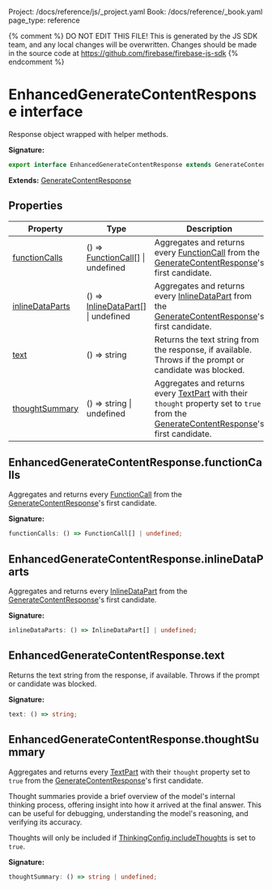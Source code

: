 Project: /docs/reference/js/_project.yaml
Book: /docs/reference/_book.yaml
page_type: reference

{% comment %}
DO NOT EDIT THIS FILE!
This is generated by the JS SDK team, and any local changes will be
overwritten. Changes should be made in the source code at
https://github.com/firebase/firebase-js-sdk
{% endcomment %}

# EnhancedGenerateContentResponse interface
Response object wrapped with helper methods.

<b>Signature:</b>

```typescript
export interface EnhancedGenerateContentResponse extends GenerateContentResponse 
```
<b>Extends:</b> [GenerateContentResponse](./ai.generatecontentresponse.md#generatecontentresponse_interface)

## Properties

|  Property | Type | Description |
|  --- | --- | --- |
|  [functionCalls](./ai.enhancedgeneratecontentresponse.md#enhancedgeneratecontentresponsefunctioncalls) | () =&gt; [FunctionCall](./ai.functioncall.md#functioncall_interface)<!-- -->\[\] \| undefined | Aggregates and returns every [FunctionCall](./ai.functioncall.md#functioncall_interface) from the [GenerateContentResponse](./ai.generatecontentresponse.md#generatecontentresponse_interface)<!-- -->'s first candidate. |
|  [inlineDataParts](./ai.enhancedgeneratecontentresponse.md#enhancedgeneratecontentresponseinlinedataparts) | () =&gt; [InlineDataPart](./ai.inlinedatapart.md#inlinedatapart_interface)<!-- -->\[\] \| undefined | Aggregates and returns every [InlineDataPart](./ai.inlinedatapart.md#inlinedatapart_interface) from the [GenerateContentResponse](./ai.generatecontentresponse.md#generatecontentresponse_interface)<!-- -->'s first candidate. |
|  [text](./ai.enhancedgeneratecontentresponse.md#enhancedgeneratecontentresponsetext) | () =&gt; string | Returns the text string from the response, if available. Throws if the prompt or candidate was blocked. |
|  [thoughtSummary](./ai.enhancedgeneratecontentresponse.md#enhancedgeneratecontentresponsethoughtsummary) | () =&gt; string \| undefined | Aggregates and returns every [TextPart](./ai.textpart.md#textpart_interface) with their <code>thought</code> property set to <code>true</code> from the [GenerateContentResponse](./ai.generatecontentresponse.md#generatecontentresponse_interface)<!-- -->'s first candidate. |

## EnhancedGenerateContentResponse.functionCalls

Aggregates and returns every [FunctionCall](./ai.functioncall.md#functioncall_interface) from the [GenerateContentResponse](./ai.generatecontentresponse.md#generatecontentresponse_interface)<!-- -->'s first candidate.

<b>Signature:</b>

```typescript
functionCalls: () => FunctionCall[] | undefined;
```

## EnhancedGenerateContentResponse.inlineDataParts

Aggregates and returns every [InlineDataPart](./ai.inlinedatapart.md#inlinedatapart_interface) from the [GenerateContentResponse](./ai.generatecontentresponse.md#generatecontentresponse_interface)<!-- -->'s first candidate.

<b>Signature:</b>

```typescript
inlineDataParts: () => InlineDataPart[] | undefined;
```

## EnhancedGenerateContentResponse.text

Returns the text string from the response, if available. Throws if the prompt or candidate was blocked.

<b>Signature:</b>

```typescript
text: () => string;
```

## EnhancedGenerateContentResponse.thoughtSummary

Aggregates and returns every [TextPart](./ai.textpart.md#textpart_interface) with their `thought` property set to `true` from the [GenerateContentResponse](./ai.generatecontentresponse.md#generatecontentresponse_interface)<!-- -->'s first candidate.

Thought summaries provide a brief overview of the model's internal thinking process, offering insight into how it arrived at the final answer. This can be useful for debugging, understanding the model's reasoning, and verifying its accuracy.

Thoughts will only be included if [ThinkingConfig.includeThoughts](./ai.thinkingconfig.md#thinkingconfigincludethoughts) is set to `true`<!-- -->.

<b>Signature:</b>

```typescript
thoughtSummary: () => string | undefined;
```
